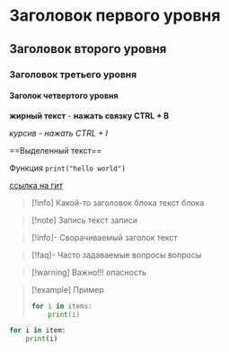 # Заголовок первого уровня
## Заголовок второго уровня
### Заголовок третьего уровня
#### Заголок четвертого уровня

**жирный текст** - **нажать связку CTRL + B**

*курсив - нажать CTRL + I*

==Выделенный текст==

Функция `print("hello world")`

[ссылка на гит](https://github.com/SouthUral?tab=repositories)

>[!info] Какой-то заголовок блока 
>текст блока


>[!note] Запись
>текст записи

>[!info]- Сворачиваемый заголок
>текст

>[!faq]- Часто задаваемые вопросы
>вопросы

>[!warning] Важно!!!
>опасность

>[!example] Пример
>	```python
>	for i in items:
>		print(i)
>	```

```python
for i in item:
	print(i)
```








